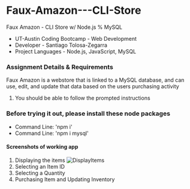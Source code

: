 # Faux-Amazon---CLI-Store
Faux Amazon - CLI Store w/ Node.js % MySQL

* UT-Austin Coding Bootcamp - Web Development
* Developer - Santiago Tolosa-Zegarra
* Project Languages - Node.js, JavaScript, MySQL

### Assignment Details & Requirements

Faux Amazon is a webstore that is linked to a MySQL database, and can use, edit, and update that data based on the users purchasing activity

1. You should be able to follow the prompted instructions

### Before trying it out, please install these node packages

   - Command Line: 'npm i'
   - Command Line: 'npm i mysql'

#### Screenshots of working app

1. Displaying the items
![DisplayItems](/images/bamazon1.png)
2. Selecting an Item ID
3. Selecting a Quantity
4. Purchasing Item and Updating Inventory
